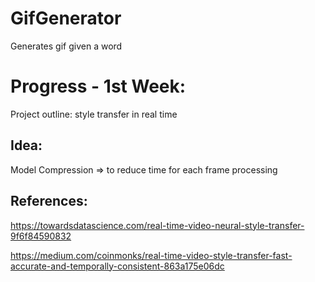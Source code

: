 # GifGenerator
Generates gif given a word

# Progress - 1st Week:
Project outline: style transfer in real time



## Idea: 
Model Compression => to reduce time for each frame processing

## References:
https://towardsdatascience.com/real-time-video-neural-style-transfer-9f6f84590832

https://medium.com/coinmonks/real-time-video-style-transfer-fast-accurate-and-temporally-consistent-863a175e06dc

